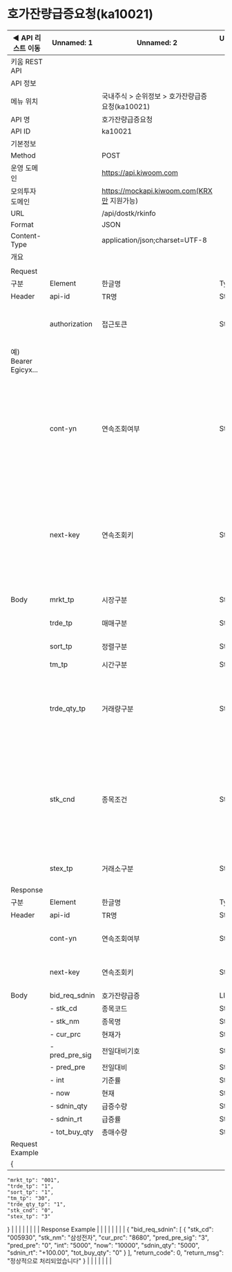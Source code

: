 # 호가잔량급증요청(ka10021)

| ◀ API 리스트 이동 | Unnamed: 1 | Unnamed: 2 | Unnamed: 3 | Unnamed: 4 | Unnamed: 5 | Unnamed: 6 |
| --- | --- | --- | --- | --- | --- | --- |
| 키움 REST API |  |  |  |  |  |  |
| API 정보 |  |  |  |  |  |  |
| 메뉴 위치 |  | 국내주식 > 순위정보 > 호가잔량급증요청(ka10021) |  |  |  |  |
| API 명 |  | 호가잔량급증요청 |  |  |  |  |
| API ID |  | ka10021 |  |  |  |  |
| 기본정보 |  |  |  |  |  |  |
| Method |  | POST |  |  |  |  |
| 운영 도메인 |  | https://api.kiwoom.com |  |  |  |  |
| 모의투자 도메인 |  | https://mockapi.kiwoom.com(KRX만 지원가능) |  |  |  |  |
| URL |  | /api/dostk/rkinfo |  |  |  |  |
| Format |  | JSON |  |  |  |  |
| Content-Type |  | application/json;charset=UTF-8 |  |  |  |  |
| 개요 |  |  |  |  |  |  |
|  |  |  |  |  |  |  |
| Request |  |  |  |  |  |  |
| 구분 | Element | 한글명 | Type | Required | Length | Description |
| Header | api-id | TR명 | String | Y | 10 |  |
|  | authorization | 접근토큰 | String | Y | 1000 | 토큰 지정시 토큰타입("Bearer") 붙혀서 호출 
 예) Bearer Egicyx... |
|  | cont-yn | 연속조회여부 | String | N | 1 | 응답 Header의 연속조회여부값이 Y일 경우 다음데이터 요청시 응답 Header의 cont-yn값 세팅 |
|  | next-key | 연속조회키 | String | N | 50 | 응답 Header의 연속조회여부값이 Y일 경우 다음데이터 요청시 응답 Header의 next-key값 세팅 |
| Body | mrkt_tp | 시장구분 | String | Y | 3 | 001:코스피, 101:코스닥 |
|  | trde_tp | 매매구분 | String | Y | 1 | 1:매수잔량, 2:매도잔량 |
|  | sort_tp | 정렬구분 | String | Y | 1 | 1:급증량, 2:급증률 |
|  | tm_tp | 시간구분 | String | Y | 2 | 분 입력 |
|  | trde_qty_tp | 거래량구분 | String | Y | 4 | 1:천주이상, 5:5천주이상, 10:만주이상, 50:5만주이상, 100:10만주이상 |
|  | stk_cnd | 종목조건 | String | Y | 1 | 0:전체조회, 1:관리종목제외, 5:증100제외, 6:증100만보기, 7:증40만보기, 8:증30만보기, 9:증20만보기 |
|  | stex_tp | 거래소구분 | String | Y | 1 | 1:KRX, 2:NXT 3.통합 |
| Response |  |  |  |  |  |  |
| 구분 | Element | 한글명 | Type | Required | Length | Description |
| Header | api-id | TR명 | String | Y | 10 |  |
|  | cont-yn | 연속조회여부 | String | N | 1 | 다음 데이터가 있을시 Y값 전달 |
|  | next-key | 연속조회키 | String | N | 50 | 다음 데이터가 있을시 다음 키값 전달 |
| Body | bid_req_sdnin | 호가잔량급증 | LIST | N |  |  |
|  | - stk_cd | 종목코드 | String | N | 20 |  |
|  | - stk_nm | 종목명 | String | N | 40 |  |
|  | - cur_prc | 현재가 | String | N | 20 |  |
|  | - pred_pre_sig | 전일대비기호 | String | N | 20 |  |
|  | - pred_pre | 전일대비 | String | N | 20 |  |
|  | - int | 기준률 | String | N | 20 |  |
|  | - now | 현재 | String | N | 20 |  |
|  | - sdnin_qty | 급증수량 | String | N | 20 |  |
|  | - sdnin_rt | 급증률 | String | N | 20 |  |
|  | - tot_buy_qty | 총매수량 | String | N | 20 |  |
| Request Example |  |  |  |  |  |  |
| {
    "mrkt_tp": "001",
    "trde_tp": "1",
    "sort_tp": "1",
    "tm_tp": "30",
    "trde_qty_tp": "1",
    "stk_cnd": "0",
    "stex_tp": "3"
} |  |  |  |  |  |  |
| Response Example |  |  |  |  |  |  |
| {
    "bid_req_sdnin": [
        {
            "stk_cd": "005930",
            "stk_nm": "삼성전자",
            "cur_prc": "8680",
            "pred_pre_sig": "3",
            "pred_pre": "0",
            "int": "5000",
            "now": "10000",
            "sdnin_qty": "5000",
            "sdnin_rt": "+100.00",
            "tot_buy_qty": "0"
        }
    ],
    "return_code": 0,
    "return_msg": "정상적으로 처리되었습니다"
} |  |  |  |  |  |  |
